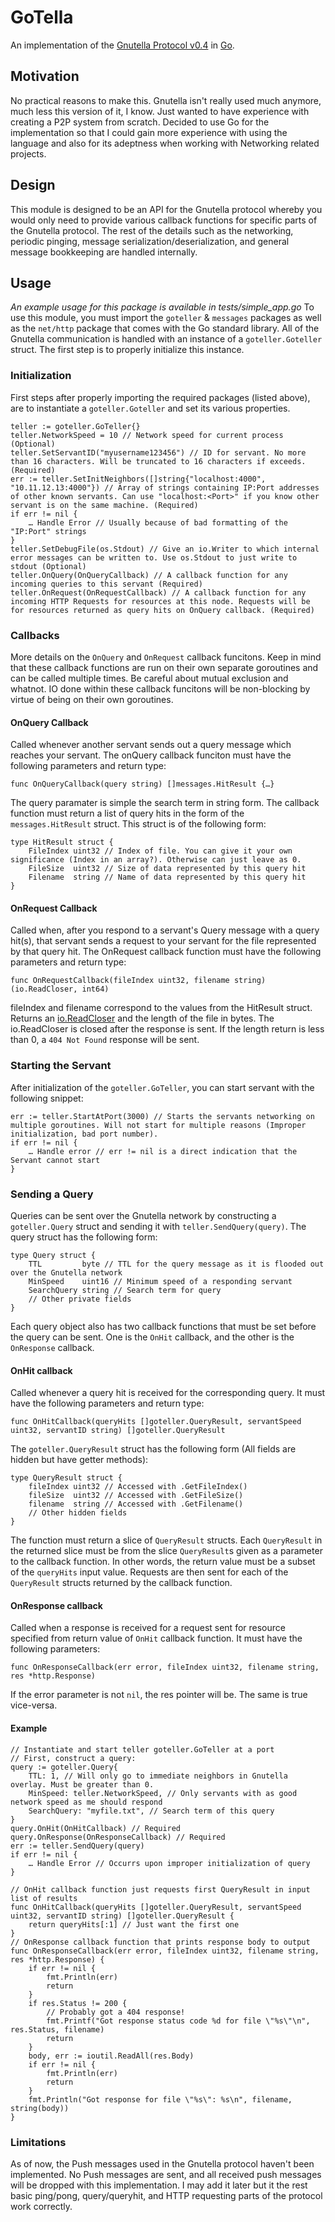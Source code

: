 # GoTella

An implementation of the [Gnutella Protocol v0.4](http://courses.cs.washington.edu/courses/cse522/05au/gnutella_protocol_0.4.pdf) in [Go](http://golang.org/).

## Motivation
No practical reasons to make this. Gnutella isn't really used much anymore, much less this version of it, I know. Just wanted to have experience with creating a P2P system from scratch. Decided to use Go for the implementation so that I could gain more experience with using the language and also for its adeptness when working with Networking related projects.

## Design
This module is designed to be an API for the Gnutella protocol whereby you would only need to provide various callback functions for specific parts of the Gnutella protocol. The rest of the details such as the networking, periodic pinging, message serialization/deserialization, and general message bookkeeping are handled internally.

## Usage
*An example usage for this package is available in tests/simple_app.go*
To use this module, you must import the `goteller` & `messages` packages as well as the `net/http` package that comes with the Go standard library. All of the Gnutella communication is handled with an instance of a `goteller.Goteller` struct. The first step is to properly initialize this instance.

### Initialization
First steps after properly importing the required packages (listed above), are to instantiate a `goteller.Goteller` and set its various properties.

    teller := goteller.GoTeller{}
    teller.NetworkSpeed = 10 // Network speed for current process (Optional)
    teller.SetServantID("myusername123456") // ID for servant. No more than 16 characters. Will be truncated to 16 characters if exceeds. (Required)
    err := teller.SetInitNeighbors([]string{"localhost:4000", "10.11.12.13:4000"}) // Array of strings containing IP:Port addresses of other known servants. Can use "localhost:<Port>" if you know other servant is on the same machine. (Required)
    if err != nil {
	    … Handle Error // Usually because of bad formatting of the "IP:Port" strings
    }
    teller.SetDebugFile(os.Stdout) // Give an io.Writer to which internal error messages can be written to. Use os.Stdout to just write to stdout (Optional)
    teller.OnQuery(OnQueryCallback) // A callback function for any incoming queries to this servant (Required)
    teller.OnRequest(OnRequestCallback) // A callback function for any incoming HTTP Requests for resources at this node. Requests will be for resources returned as query hits on OnQuery callback. (Required) 

### Callbacks

More details on the `OnQuery` and `OnRequest` callback funcitons. Keep in mind that these callback functions are run on their own separate goroutines and can be called multiple times. Be careful about mutual exclusion and whatnot. IO done within these callback funcitons will be non-blocking by virtue of being on their own goroutines.

#### OnQuery Callback
Called whenever another servant sends out a query message which reaches your servant.
The onQuery callback funciton must have the following parameters and return type:

`func OnQueryCallback(query string) []messages.HitResult {…}`

The query paramater is simple the search term in string form. The callback function must return a list of query hits in the form of the `messages.HitResult` struct. This struct is of the following form:

    type HitResult struct {
	    FileIndex uint32 // Index of file. You can give it your own significance (Index in an array?). Otherwise can just leave as 0.
	    FileSize  uint32 // Size of data represented by this query hit
	    Filename  string // Name of data represented by this query hit
    }

#### OnRequest Callback
Called when, after you respond to a servant's Query message with a query hit(s), that servant sends a request to your servant for the file represented by that query hit.
The OnRequest callback function must have the following parameters and return type:

`func OnRequestCallback(fileIndex uint32, filename string) (io.ReadCloser, int64)`

fileIndex and filename correspond to the values from the HitResult struct. Returns an [io.ReadCloser](http://golang.org/pkg/io/#ReadCloser) and the length of the file in bytes. The io.ReadCloser is closed after the response is sent. If the length return is less than 0, a `404 Not Found` response will be sent.

### Starting the Servant
After initialization of the `goteller.GoTeller`, you can start servant with the following snippet:

    err := teller.StartAtPort(3000) // Starts the servants networking on multiple goroutines. Will not start for multiple reasons (Improper initialization, bad port number).
    if err != nil {
	    … Handle error // err != nil is a direct indication that the Servant cannot start
    }

### Sending a Query
Queries can be sent over the Gnutella network by constructing a `goteller.Query` struct and sending it with `teller.SendQuery(query)`. The query struct has the following form:

    type Query struct {
	    TTL         byte // TTL for the query message as it is flooded out over the Gnutella network
	    MinSpeed    uint16 // Minimum speed of a responding servant 
	    SearchQuery string // Search term for query
	    // Other private fields
    }

Each query object also has two callback functions that must be set before the query can be sent. One is the `OnHit` callback, and the other is the `OnResponse` callback.

#### OnHit callback
Called whenever a query hit is received for the corresponding query. It must have the following parameters and return type:

`func OnHitCallback(queryHits []goteller.QueryResult, servantSpeed uint32, servantID string) []goteller.QueryResult`

The `goteller.QueryResult` struct has the following form (All fields are hidden but have getter methods):

    type QueryResult struct {
	    fileIndex uint32 // Accessed with .GetFileIndex()
	    fileSize  uint32 // Accessed with .GetFileSize()
	    filename  string // Accessed with .GetFilename()
	    // Other hidden fields
    }

The function must return a slice of `QueryResult` structs. Each `QueryResult` in the returned slice must be from the slice `QueryResult`s given as a parameter to the callback function. In other words, the return value must be a subset of the `queryHits` input value. Requests are then sent for each of the `QueryResult` structs returned by the callback function.

#### OnResponse callback
Called when a response is received for a request sent for resource specified from return value of `OnHit` callback function. It must have the following parameters:

`func OnResponseCallback(err error, fileIndex uint32, filename string, res *http.Response)`

If the error parameter is not `nil`, the res pointer will be. The same is true vice-versa.

#### Example

    // Instantiate and start teller goteller.GoTeller at a port
    // First, construct a query:
    query := goteller.Query{
	    TTL: 1, // Will only go to immediate neighbors in Gnutella overlay. Must be greater than 0.
	    MinSpeed: teller.NetworkSpeed, // Only servants with as good network speed as me should respond
	    SearchQuery: "myfile.txt", // Search term of this query
    }
    query.OnHit(OnHitCallback) // Required
    query.OnResponse(OnResponseCallback) // Required
    err := teller.SendQuery(query)
    if err != nil {
	    … Handle Error // Occurrs upon improper initialization of query
    }

    // OnHit callback function just requests first QueryResult in input list of results
    func OnHitCallback(queryHits []goteller.QueryResult, servantSpeed uint32, servantID string) []goteller.QueryResult {
	    return queryHits[:1] // Just want the first one
    }
    // OnResponse callback function that prints response body to output
    func OnResponseCallback(err error, fileIndex uint32, filename string, res *http.Response) {
	    if err != nil {
		    fmt.Println(err)
		    return
	    }
	    if res.Status != 200 {
		    // Probably got a 404 response!
		    fmt.Printf("Got response status code %d for file \"%s\"\n", res.Status, filename)
		    return
	    }
	    body, err := ioutil.ReadAll(res.Body)
	    if err != nil {
		    fmt.Println(err)
		    return
	    }
	    fmt.Println("Got response for file \"%s\": %s\n", filename, string(body))
    }

### Limitations
As of now, the Push messages used in the Gnutella protocol haven't been implemented. No Push messages are sent, and all received push messages will be dropped with this implementation. I may add it later but it the rest basic ping/pong, query/queryhit, and HTTP requesting parts of the protocol work correctly.
